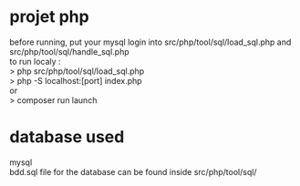 # projet php
before running, put your mysql login into src/php/tool/sql/load_sql.php and src/php/tool/sql/handle_sql.php
<br>to run localy :
<br>\> php src/php/tool/sql/load_sql.php
<br>\> php -S localhost:[port] index.php
<br>or
<br>\> composer run launch
# database used
mysql
<br>bdd.sql file for the database can be found inside src/php/tool/sql/